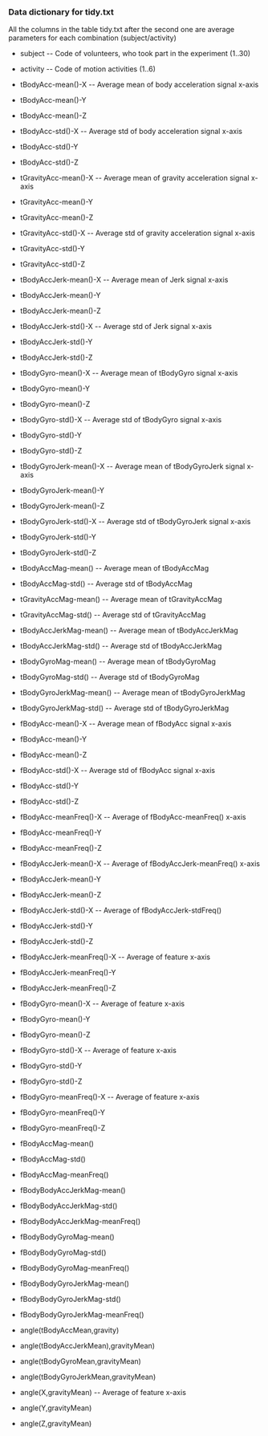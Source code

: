 ### Data dictionary for tidy.txt

All the columns in the table tidy.txt after the second one are average
parameters for each combination (subject/activity)

-   subject  -- Code of volunteers, who took part in the experiment (1..30)

-   activity  -- Code of motion activities (1..6)

-   tBodyAcc-mean()-X -- Average mean of body acceleration signal x-axis

-   tBodyAcc-mean()-Y

-   tBodyAcc-mean()-Z

-   tBodyAcc-std()-X  -- Average std of body acceleration signal x-axis

-   tBodyAcc-std()-Y

-   tBodyAcc-std()-Z

-   tGravityAcc-mean()-X -- Average mean of gravity acceleration signal x-axis

-   tGravityAcc-mean()-Y

-   tGravityAcc-mean()-Z

-   tGravityAcc-std()-X  -- Average std of gravity acceleration signal x-axis

-   tGravityAcc-std()-Y

-   tGravityAcc-std()-Z

-   tBodyAccJerk-mean()-X -- Average mean of Jerk signal x-axis

-   tBodyAccJerk-mean()-Y

-   tBodyAccJerk-mean()-Z

-   tBodyAccJerk-std()-X  -- Average std of Jerk signal x-axis

-   tBodyAccJerk-std()-Y

-   tBodyAccJerk-std()-Z

-   tBodyGyro-mean()-X -- Average mean of tBodyGyro signal x-axis

-   tBodyGyro-mean()-Y

-   tBodyGyro-mean()-Z

-   tBodyGyro-std()-X -- Average std of tBodyGyro signal x-axis

-   tBodyGyro-std()-Y

-   tBodyGyro-std()-Z

-   tBodyGyroJerk-mean()-X -- Average mean of tBodyGyroJerk signal x-axis

-   tBodyGyroJerk-mean()-Y

-   tBodyGyroJerk-mean()-Z

-   tBodyGyroJerk-std()-X  -- Average std of tBodyGyroJerk signal x-axis

-   tBodyGyroJerk-std()-Y

-   tBodyGyroJerk-std()-Z

-   tBodyAccMag-mean()  -- Average mean of tBodyAccMag

-   tBodyAccMag-std()   -- Average std of tBodyAccMag

-   tGravityAccMag-mean() -- Average mean of tGravityAccMag

-   tGravityAccMag-std() -- Average std of tGravityAccMag

-   tBodyAccJerkMag-mean() -- Average mean of tBodyAccJerkMag

-   tBodyAccJerkMag-std() -- Average std of tBodyAccJerkMag

-   tBodyGyroMag-mean()  -- Average mean of tBodyGyroMag

-   tBodyGyroMag-std()  -- Average std of tBodyGyroMag

-   tBodyGyroJerkMag-mean()  -- Average mean of tBodyGyroJerkMag

-   tBodyGyroJerkMag-std()   -- Average std of tBodyGyroJerkMag

-   fBodyAcc-mean()-X -- Average mean of fBodyAcc signal x-axis

-   fBodyAcc-mean()-Y

-   fBodyAcc-mean()-Z

-   fBodyAcc-std()-X -- Average std of fBodyAcc signal x-axis

-   fBodyAcc-std()-Y

-   fBodyAcc-std()-Z

-   fBodyAcc-meanFreq()-X -- Average of fBodyAcc-meanFreq() x-axis

-   fBodyAcc-meanFreq()-Y

-   fBodyAcc-meanFreq()-Z

-   fBodyAccJerk-mean()-X  -- Average of fBodyAccJerk-meanFreq() x-axis

-   fBodyAccJerk-mean()-Y

-   fBodyAccJerk-mean()-Z

-   fBodyAccJerk-std()-X -- Average of fBodyAccJerk-stdFreq()

-   fBodyAccJerk-std()-Y

-   fBodyAccJerk-std()-Z

-   fBodyAccJerk-meanFreq()-X -- Average of feature x-axis

-   fBodyAccJerk-meanFreq()-Y

-   fBodyAccJerk-meanFreq()-Z

-   fBodyGyro-mean()-X -- Average of feature x-axis

-   fBodyGyro-mean()-Y

-   fBodyGyro-mean()-Z

-   fBodyGyro-std()-X -- Average of feature x-axis

-   fBodyGyro-std()-Y

-   fBodyGyro-std()-Z

-   fBodyGyro-meanFreq()-X -- Average of feature x-axis

-   fBodyGyro-meanFreq()-Y

-   fBodyGyro-meanFreq()-Z

-   fBodyAccMag-mean()

-   fBodyAccMag-std()

-   fBodyAccMag-meanFreq()

-   fBodyBodyAccJerkMag-mean()

-   fBodyBodyAccJerkMag-std()

-   fBodyBodyAccJerkMag-meanFreq()

-   fBodyBodyGyroMag-mean()

-   fBodyBodyGyroMag-std()

-   fBodyBodyGyroMag-meanFreq()

-   fBodyBodyGyroJerkMag-mean()

-   fBodyBodyGyroJerkMag-std()

-   fBodyBodyGyroJerkMag-meanFreq()

-   angle(tBodyAccMean,gravity)

-   angle(tBodyAccJerkMean),gravityMean)

-   angle(tBodyGyroMean,gravityMean)

-   angle(tBodyGyroJerkMean,gravityMean)

-   angle(X,gravityMean) -- Average of feature x-axis

-   angle(Y,gravityMean)

-   angle(Z,gravityMean)

 
